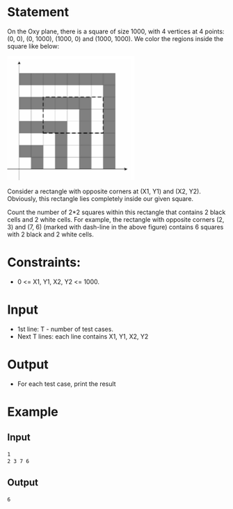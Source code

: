 # Statement

On the Oxy plane, there is a square of size 1000, with 4 vertices at 4 points: (0, 0), (0, 1000), (1000, 0) and (1000, 1000). We color the regions inside the square like below:

![Illustration](./Figure1.png)

Consider a rectangle with opposite corners at (X1, Y1) and (X2, Y2). Obviously, this rectangle lies completely inside our given square.

Count the number of 2*2 squares within this rectangle that contains 2 black cells and 2 white cells. For example, the rectangle with opposite corners (2, 3) and (7, 6) (marked with dash-line in the above figure) contains 6 squares with 2 black and 2 white cells.

# Constraints:

- 0 <= X1, Y1, X2, Y2 <= 1000.

# Input
- 1st line: T - number of test cases.
- Next T lines: each line contains X1, Y1, X2, Y2

# Output
- For each test case, print the result

# Example
## Input
```
1
2 3 7 6
```

## Output
```
6
```
